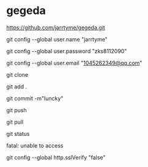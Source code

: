 # gegeda

https://github.com/jarrtyme/gegeda.git

git config --global user.name "jarrtyme"

git config --global user.password "zks8112090"

git config --global user.email "1045262349@qq.com" 

git clone

git add .

git commit -m"luncky"

git push 

git pull 

git status 

fatal: unable to access

git config --global http.sslVerify "false"